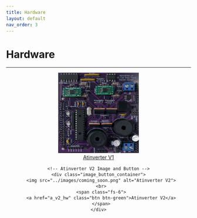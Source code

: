 ```yaml
---
title: Hardware
layout: default
nav_order: 3
---
```


# **Hardware**
***

<html>
<head>
  <style>
    .all_images {
      text-align: center; /* Center the entire section */
    }

    /* Style for each image and button container */
    .image_button_container {
      display: inline-block; /* Make each container inline */
      text-align: center; /* Center content within each container */
      margin: 20px; /* Add spacing between containers */
    }

    /* Style for images */
    .image_button_container img {
      width: 220px;
      height: 220px;
    }
  </style>
</head>
<body>
  <div class="all_images">
    <!-- Atinverter V1 Image and Button -->
    <div class="image_button_container">
      <img src="../images/a_v1_front_view.jpg" alt="Atinverter V1">
      <br>
      <span class="fs-6">
      <a href="a_v1_hw" class="btn btn-purple">Atinverter V1</a>
      </span>
    </div>

    <!-- Atinverter V2 Image and Button -->
    <div class="image_button_container">
      <img src="../images/coming_soon.png" alt="Atinverter V2">
      <br>
      <span class="fs-6">
      <a href="a_v2_hw" class="btn btn-green">Atinverter V2</a>
      </span>
    </div>
  </div>
</body>
</html>



